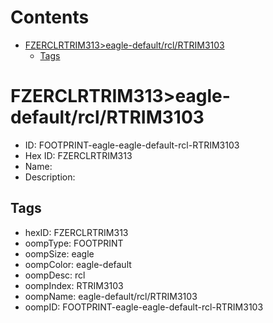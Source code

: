 



Contents
========

* [FZERCLRTRIM313>eagle-default/rcl/RTRIM3103](#fzerclrtrim313eagle-defaultrclrtrim3103)
	* [Tags](#tags)

# FZERCLRTRIM313>eagle-default/rcl/RTRIM3103

- ID: FOOTPRINT-eagle-eagle-default-rcl-RTRIM3103
- Hex ID: FZERCLRTRIM313
- Name: 
- Description: 

## Tags

- hexID: FZERCLRTRIM313
- oompType: FOOTPRINT
- oompSize: eagle
- oompColor: eagle-default
- oompDesc: rcl
- oompIndex: RTRIM3103
- oompName: eagle-default/rcl/RTRIM3103
- oompID: FOOTPRINT-eagle-eagle-default-rcl-RTRIM3103
